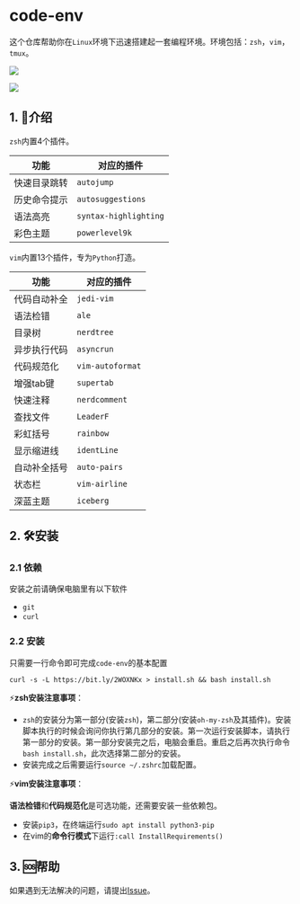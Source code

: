 # code-env

这个仓库帮助你在`Linux`环境下迅速搭建起一套编程环境。环境包括：`zsh`，`vim`，`tmux`。

![](https://github.com/ppnman/code-env/blob/master/doc/vim.png)

![](https://github.com/ppnman/code-env/blob/master/doc/zsh.png)

## 1. :pencil:介绍

`zsh`内置4个插件。

| 功能         | 对应的插件            |
| ------------ | --------------------- |
| 快速目录跳转 | `autojump`            |
| 历史命令提示 | `autosuggestions`     |
| 语法高亮     | `syntax-highlighting` |
| 彩色主题     | `powerlevel9k`        |

`vim`内置13个插件，专为`Python`打造。

| 功能         | 对应的插件       |
| ------------ | ---------------- |
| 代码自动补全 | `jedi-vim`       |
| 语法检错     | `ale`            |
| 目录树       | `nerdtree`       |
| 异步执行代码 | `asyncrun`       |
| 代码规范化   | `vim-autoformat` |
| 增强tab键    | `supertab`       |
| 快速注释     | `nerdcomment`    |
| 查找文件     | `LeaderF`        |
| 彩虹括号     | `rainbow`        |
| 显示缩进线   | `identLine`      |
| 自动补全括号 | `auto-pairs`     |
| 状态栏       | `vim-airline`    |
| 深蓝主题     | `iceberg`        |

## 2. :hammer_and_wrench:安装

### 2.1 依赖

安装之前请确保电脑里有以下软件

- `git`
- `curl`

### 2.2 安装

只需要一行命令即可完成`code-env`的基本配置

```
curl -s -L https://bit.ly/2WOXNKx > install.sh && bash install.sh
```

:zap:**zsh安装注意事项**：

- `zsh`的安装分为第一部分(安装`zsh`)，第二部分(安装`oh-my-zsh`及其插件)。安装脚本执行的时候会询问你执行第几部分的安装。第一次运行安装脚本，请执行第一部分的安装。第一部分安装完之后，电脑会重启。重启之后再次执行命令`bash install.sh`，此次选择第二部分的安装。
- 安装完成之后需要运行`source ~/.zshrc`加载配置。

:zap:**vim安装注意事项**：

**语法检错**和**代码规范化**是可选功能，还需要安装一些依赖包。

- 安装`pip3`，在终端运行`sudo apt install python3-pip`
- 在vim的**命令行模式**下运行`:call InstallRequirements()`

## 3. :sos:帮助

如果遇到无法解决的问题，请提出[Issue](https://github.com/ppnman/code-env/issues)。
